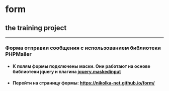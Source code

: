 # form
## the training project
***
### Форма отправки сообщения с использованием библиотеки PHPMailer

- #### К полям формы подключены маски. Они работают на основе библиотеки jquery и плагина [jquery.maskedinput](https://plugins.jquery.com/maskedinput/)

- #### Перейти на страницу формы: https://nikolka-net.github.io/form/
